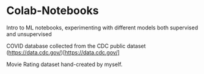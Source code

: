 # Colab-Notebooks
Intro to ML notebooks, experimenting with different models both supervised and unsupervised

COVID database collected from the CDC public dataset (https://data.cdc.gov/)[https://data.cdc.gov/]

Movie Rating dataset hand-created by myself.
